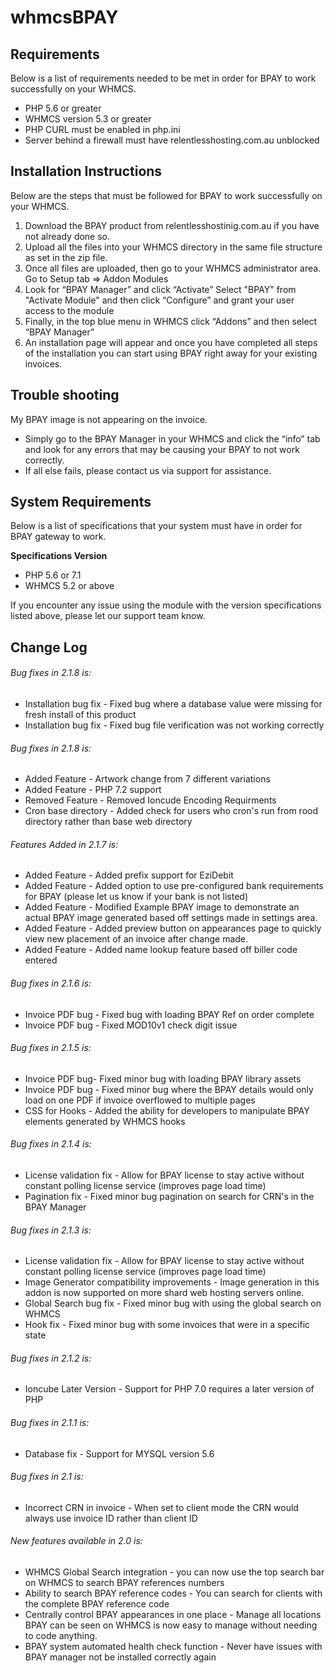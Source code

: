 # whmcsBPAY

## Requirements 
Below is a list of requirements needed to be met in order for BPAY to work successfully on your WHMCS.
- PHP 5.6 or greater
- WHMCS version 5.3 or greater 
- PHP CURL must be enabled in php.ini
- Server behind a firewall must have relentlesshosting.com.au unblocked

## Installation Instructions 
Below are the steps that must be followed for BPAY to work successfully on your WHMCS.
1. Download the BPAY product from relentlesshostinig.com.au if you have not already done so.
2. Upload all the files into your WHMCS directory in the same file structure as set in the zip file.
3. Once all files are uploaded, then go to your WHMCS administrator area. Go to Setup tab => Addon Modules
4. Look for “BPAY Manager” and click “Activate” Select "BPAY" from "Activate Module" and then click “Configure” and grant your user access to the module
5. Finally, in the top blue menu in WHMCS click “Addons” and then select “BPAY Manager”
6. An installation page will appear and once you have completed all steps of the installation you can start using BPAY right away for your existing invoices.
 

## Trouble shooting
My BPAY image is not appearing on the invoice.
- Simply go to the BPAY Manager in your WHMCS and click the “info” tab and look for any errors that may be causing your BPAY to not work correctly.
- If all else fails, please contact us via support for assistance.

## System Requirements 
Below is a list of specifications that your system must have in order for BPAY gateway to work.

**Specifications	Version**
- PHP 	5.6 or 7.1
- WHMCS 	5.2 or above

If you encounter any issue using the module with the version specifications listed above, please let our support team know.

## Change Log
###### Bug fixes in 2.1.8 is:
- Installation bug fix - Fixed bug where a database value were missing for fresh install of this product
- Installation bug fix - Fixed bug file verification was not working correctly
###### Bug fixes in 2.1.8 is:
- Added Feature - Artwork change from 7 different variations
- Added Feature - PHP 7.2 support
- Removed Feature - Removed Ioncude Encoding Requirments
- Cron base directory - Added check for users who cron's run from rood directory rather than base web directory
###### Features Added in 2.1.7 is:
- Added Feature - Added prefix support for EziDebit
- Added Feature - Added option to use pre-configured bank requirements for BPAY (please let us know if your bank is not listed)
- Added Feature - Modified Example BPAY image to demonstrate an actual BPAY image generated based off settings made in settings area.
- Added Feature - Added preview button on appearances page to quickly view new placement of an invoice after change made.
- Added Feature - Added name lookup feature based off biller code entered
###### Bug fixes in 2.1.6 is:
- Invoice PDF bug - Fixed bug with loading BPAY Ref on order complete
- Invoice PDF bug - Fixed MOD10v1 check digit issue
###### Bug fixes in 2.1.5 is:
- Invoice PDF bug- Fixed minor bug with loading BPAY library assets
- Invoice PDF bug - Fixed minor bug where the BPAY details would only load on one PDF if invoice overflowed to multiple pages
- CSS for Hooks - Added the ability for developers to manipulate BPAY elements generated by WHMCS hooks
###### Bug fixes in 2.1.4 is:
- License validation fix - Allow for BPAY license to stay active without constant polling license service (improves page load time)
- Pagination fix - Fixed minor bug pagination on search for CRN's in the BPAY Manager
###### Bug fixes in 2.1.3 is:
- License validation fix - Allow for BPAY license to stay active without constant polling license service (improves page load time)
- Image Generator compatibility improvements - Image generation in this addon is now supported on more shard web hosting servers online.
- Global Search bug fix - Fixed minor bug with using the global search on WHMCS
- Hook fix - Fixed minor bug with some invoices that were in a specific state
###### Bug fixes in 2.1.2 is:
- Ioncube Later Version - Support for PHP 7.0 requires a later version of PHP
###### Bug fixes in 2.1.1 is:
- Database fix - Support for MYSQL version 5.6
###### Bug fixes in 2.1 is:
- Incorrect CRN in invoice - When set to client mode the CRN would always use invoice ID rather than client ID
###### New features available in 2.0 is:
- WHMCS Global Search integration - you can now use the top search bar on WHMCS to search BPAY references numbers
- Ability to search BPAY reference codes - You can search for clients with the complete BPAY reference code
- Centrally control BPAY appearances in one place - Manage all locations BPAY can be seen on WHMCS is now easy to manage without needing to code anything.
- BPAY system automated health check function - Never have issues with BPAY manager not be installed correctly again
